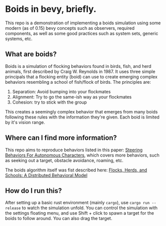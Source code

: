 # Boids in bevy, briefly.

This repo is a demonstration of implementing a boids simulation using some modern (as of 0.15) bevy concepts such as observers, required components, as well as some good practices
such as system sets, generic systems, etc.

## What are boids?

Boids is a simulation of flocking behaviors found in birds, fish, and herd animals, first described by Craig W. Reynolds in 1987.
It uses three simple principals that a flocking entity (boid) can use to create emerging complex behaviors resembling a school of fish/flock of birds. The principles are:

1. Separation: Avoid bumping into your flockmates
2. Alignment: Try to go the same-ish way as your flockmates
3. Cohesion: try to stick with the group

This creates a seemingly complex behavior that emerges from many boids following these rules with the information they're given. Each boid is limited by it's vision range.

## Where can I find more information?

This repo aims to reproduce behaviors listed in this paper: [Steering Behaviors For Autonomous Characters](https://www.red3d.com/cwr/steer/gdc99/), which covers
more behaviors, such as seeking out a target, obstacle avoidance, roaming, etc.

The boids algorithm itself was fist described here: [Flocks, Herds, and Schools: A Distributed Behavioral Model](https://www.cs.toronto.edu/~dt/siggraph97-course/cwr87/)

## How do I run this?

After setting up a basic rust environment (mainly `cargo`), use `cargo run --release` to watch the simulation unfold. You can control the simulation with the 
settings floating menu, and use Shift + click to spawn a target for the boids to follow around. You can also drag the target.
